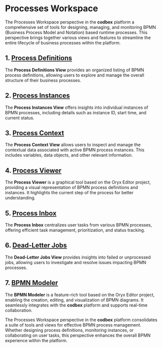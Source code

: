 # Processes Workspace

The Processes Workspace perspective in the __codbex__ platform a comprehensive set of tools for designing, managing, and monitoring BPMN (Business Process Model and Notation) based runtime processes. This perspective brings together various views and features to streamline the entire lifecycle of business processes within the platform.

## 1. [Process Definitions](definitions.md)

The **Process Definitions View** provides an organized listing of BPMN process definitions, allowing users to explore and manage the overall structure of their business processes.

## 2. [Process Instances](instances.md)

The **Process Instances View** offers insights into individual instances of BPMN processes, including details such as instance ID, start time, and current status.

## 3. [Process Context](context.md)

The **Process Context View** allows users to inspect and manage the contextual data associated with active BPMN process instances. This includes variables, data objects, and other relevant information.

## 4. [Process Viewer](viewer.md)

The **Process Viewer** is a graphical tool based on the Oryx Editor project, providing a visual representation of BPMN process definitions and instances. It highlights the current step of the process for better understanding.

## 5. [Process Inbox](inbox.md)

The **Process Inbox** centralizes user tasks from various BPMN processes, offering efficient task management, prioritization, and status tracking.

## 6. [Dead-Letter Jobs](dead-letter-jobs.md)

The **Dead-Letter Jobs View** provides insights into failed or unprocessed jobs, allowing users to investigate and resolve issues impacting BPMN processes.

## 7. [BPMN Modeler](modeler.md)

The **BPMN Modeler** is a feature-rich tool based on the Oryx Editor project, enabling the creation, editing, and visualization of BPMN diagrams. It seamlessly integrates with the __codbex__ platform and supports real-time collaboration.


The Processes Workspace perspective in the __codbex__ platform consolidates a suite of tools and views for effective BPMN process management. Whether designing process definitions, monitoring instances, or collaborating on user tasks, this perspective enhances the overall BPMN experience within the platform.
